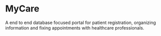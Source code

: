 # MyCare
A end to end database focused portal for patient registration, organizing information and fixing appointments with healthcare professionals.

